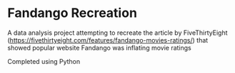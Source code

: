 # Fandango Recreation

A data analysis project attempting to recreate the article by FiveThirtyEight (https://fivethirtyeight.com/features/fandango-movies-ratings/) that showed popular website Fandango was  inflating movie ratings

Completed using Python
